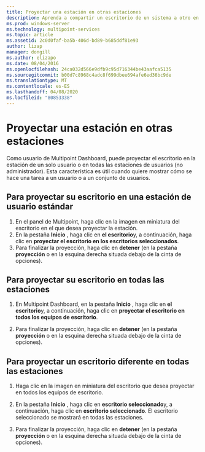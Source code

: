 ```yaml
---
title: Proyectar una estación en otras estaciones
description: Aprenda a compartir un escritorio de un sistema a otro en Multipoint Services
ms.prod: windows-server
ms.technology: multipoint-services
ms.topic: article
ms.assetid: 2c0d0faf-ba5b-406d-bd89-b685ddf81e93
author: lizap
manager: dongill
ms.author: elizapo
ms.date: 08/04/2016
ms.openlocfilehash: 24ca032d566e9dfb9c95d716344be43aafca5135
ms.sourcegitcommit: b00d7c8968c4adc8f699dbee694afe6ed36bc9de
ms.translationtype: MT
ms.contentlocale: es-ES
ms.lasthandoff: 04/08/2020
ms.locfileid: "80853338"
---
```

# <a name="project-a-station-to-other-stations"></a>Proyectar una estación en otras estaciones
Como usuario de Multipoint Dashboard, puede proyectar el escritorio en la estación de un solo usuario o en todas las estaciones de usuarios (no administrador). Esta característica es útil cuando quiere mostrar cómo se hace una tarea a un usuario o a un conjunto de usuarios.  
  
## <a name="to-project-your-desktop-to-a-standard-users-station"></a>Para proyectar su escritorio en una estación de usuario estándar  
  
1.  En el panel de Multipoint, haga clic en la imagen en miniatura del escritorio en el que desea proyectar la estación.  
2.  En la pestaña **Inicio** , haga clic en **el escritorio**y, a continuación, haga clic en **proyectar el escritorio en los escritorios seleccionados**.  
3.  Para finalizar la proyección, haga clic en **detener** (en la pestaña **proyección** o en la esquina derecha situada debajo de la cinta de opciones).  
  
## <a name="to-project-your-desktop-to-all-stations"></a>Para proyectar su escritorio en todas las estaciones  
  
1.  En Multipoint Dashboard, en la pestaña **Inicio** , haga clic en **el escritorio**y, a continuación, haga clic en **proyectar el escritorio en todos los equipos de escritorio**.  
  
2.  Para finalizar la proyección, haga clic en **detener** (en la pestaña **proyección** o en la esquina derecha situada debajo de la cinta de opciones).  
  
## <a name="to-project-a-different-desktop-to-all-desktops"></a>Para proyectar un escritorio diferente en todas las estaciones  
  
1.  Haga clic en la imagen en miniatura del escritorio que desea proyectar en todos los equipos de escritorio.  
  
2.  En la pestaña **Inicio** , haga clic en **escritorio seleccionado**y, a continuación, haga clic en **escritorio seleccionado**. El escritorio seleccionado se mostrará en todas las estaciones.  
  
3.  Para finalizar la proyección, haga clic en **detener** (en la pestaña **proyección** o en la esquina derecha situada debajo de la cinta de opciones).  